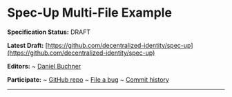 Spec-Up Multi-File Example
==================

**Specification Status:** DRAFT

**Latest Draft:**
  [https://github.com/decentralized-identity/spec-up](https://github.com/decentralized-identity/spec-up)

**Editors:**
~ [Daniel Buchner](https://www.linkedin.com/in/dbuchner/)
<!-- -->
**Participate:**
~ [GitHub repo](https://github.com/csuwildcat/spec-up)
~ [File a bug](https://github.com/csuwildcat/spec-up/issues)
~ [Commit history](https://github.com/csuwildcat/spec-up/commits/master)

------------------------------------
